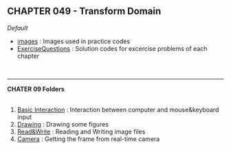 <h2> CHAPTER 049 - Transform Domain </h2>


*Default*
<ul>
  <li><a href="https://github.com/AhnJunYeong0319/PoseEstimation/tree/main/CHAPTER4/images">images</a> : Images used in practice codes</li>
  <li><a href="https://github.com/AhnJunYeong0319/PoseEstimation/tree/main/CHAPTER4/ExerciseQuestions">ExerciseQuestions</a> : Solution codes for excercise problems of each chapter
</ul>
<br>
<hr>
<strong>CHATER 09 Folders</strong>
<br><br>
<ol>
  <li><a href="https://github.com/AhnJunYeong0319/PoseEstimation/tree/main/CHAPTER4/Basic%20Interact">Basic Interaction</a> : Interaction between computer and mouse&keyboard input</li>
  
  <li><a href="https://github.com/AhnJunYeong0319/PoseEstimation/tree/main/CHAPTER4/Drawing">Drawing</a> : Drawing some figures</li>
  <li><a href="https://github.com/AhnJunYeong0319/PoseEstimation/tree/main/CHAPTER4/Read%26Write">Read&Write</a> : Reading and Writing image files</li>
  <li><a href="https://github.com/AhnJunYeong0319/PoseEstimation/tree/main/CHAPTER4/Camera">Camera</a> : Getting the frame from real-time camera </li>
</ol>
